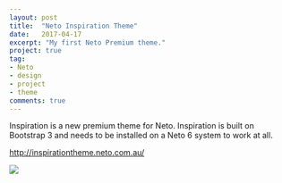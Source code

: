 ```yaml
---
layout: post
title:  "Neto Inspiration Theme"
date:   2017-04-17
excerpt: "My first Neto Premium theme."
project: true
tag:
- Neto
- design
- project
- theme
comments: true
---
```


Inspiration is a new premium theme for Neto. Inspiration is built on Bootstrap 3 and needs to be installed on a Neto 6 system to work at all.

http://inspirationtheme.neto.com.au/

![](https://github.com/philcon93/inspiration/blob/master/inspiration.jpg)
